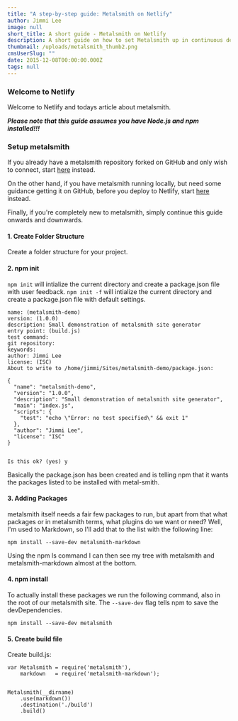 ```yaml
---
title: "A step-by-step guide: Metalsmith on Netlify"
author: Jimmi Lee
image: null
short_title: A short guide - Metalsmith on Netlify
description: A short guide on how to set Metalsmith up in continuous deployment with Netlify and GitHub
thumbnail: /uploads/metalsmith_thumb2.png
cmsUserSlug: ""
date: 2015-12-08T00:00:00.000Z
tags: null
---
```


### Welcome to Netlify
Welcome to Netlify and todays article about metalsmith.

***Please note that this guide assumes you have Node.js and npm installed!!!***

### Setup metalsmith

If you already have a metalsmith repository forked on GitHub and only wish to connect, start [here](#netlifystart) instead.

On the other hand, if you have metalsmith running locally, but need some guidance getting it on GitHub, before you deploy to Netlify, start [here](#githubstart) instead.

Finally, if you're completely new to metalsmith, simply continue this guide onwards and downwards.  

#### 1. Create Folder Structure
Create a folder structure for your project.

#### 2. npm init
`npm init` will intialize the current directory and create a package.json file with user feedback.
`npm init -f` will intialize the current directory and create a package.json file with default settings.

```
name: (metalsmith-demo) 
version: (1.0.0) 
description: Small demonstration of metalsmith site generator
entry point: (build.js) 
test command: 
git repository: 
keywords: 
author: Jimmi Lee
license: (ISC) 
About to write to /home/jimmi/Sites/metalsmith-demo/package.json:

{
  "name": "metalsmith-demo",
  "version": "1.0.0",
  "description": "Small demonstration of metalsmith site generator",
  "main": "index.js",
  "scripts": {
    "test": "echo \"Error: no test specified\" && exit 1"
  },
  "author": "Jimmi Lee",
  "license": "ISC"
}


Is this ok? (yes) y
```

Basically the package.json has been created and is telling npm that it wants the packages listed to be installed with metal-smith.

#### 3. Adding Packages
metalsmith itself needs a fair few packages to run, but apart from that what packages or in metalsmith terms, what plugins do we want or need?
Well, I'm used to Markdown, so I'll add that to the list with the following line:

```
npm install --save-dev metalsmith-markdown
```

Using the npm ls command I can then see my tree with metalsmith and metalsmith-markdown almost at the bottom.

#### 4. npm install
To actually install these packages we run the following command, also in the root of our metalsmith site.  The `--save-dev` flag tells npm to save the devDependencies.

```
npm install --save-dev metalsmith
```

#### 5. Create build file
Create build.js:

```
var Metalsmith = require('metalsmith'),
    markdown   = require('metalsmith-markdown');


Metalsmith(__dirname)
    .use(markdown())
    .destination('./build')
    .build()
```
